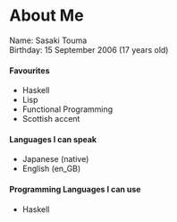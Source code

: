 # About Me
Name: Sasaki Touma<br>
Birthday: 15 September 2006 (17 years old)<br>

#### Favourites
- Haskell
- Lisp
- Functional Programming
- Scottish accent

#### Languages I can speak
- Japanese (native)
- English (en_GB)

#### Programming Languages I can use
- Haskell
